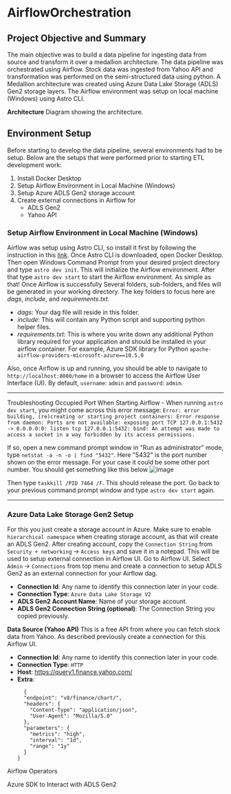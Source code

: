 # AirflowOrchestration

## Project Objective and Summary
The main objective was to build a data pipeline for ingesting data from source and transform it over a medallion architecture. The data pipeline was orchestrated using Airflow. Stock data was ingested from Yahoo API and transformation was performed on the semi-structured data using python. A Medallion architecture was created using Azure Data Lake Storage (ADLS) Gen2 storage layers. The Airflow environment was setup on local machine (Windows) using Astro CLI.

**Architecture**
Diagram showing the architecture.

## Environment Setup
Before starting to develop the data pipeline, several environments had to be setup. Below are the setups that were performed prior to starting ETL development work:
1. Install Docker Desktop
2. Setup Airflow Environment in Local Machine (Windows)
3. Setup Azure ADLS Gen2 storage account
4. Create external connections in Airflow for
    - ADLS Gen2
    - Yahoo API


### Setup Airflow Environment in Local Machine (Windows)
Airflow was setup using Astro CLI, so install it first by following the instruction in this [link]([url](https://www.astronomer.io/docs/astro/cli/install-cli)). Once Astro CLI is downloaded, open Docker Desktop. Then open Windows Command Prompt from your desired project directory and type `astro dev init`. This will initialize the Airflow environment. After that type `astro dev start` to start the Airflow environment. As simple as that! Once Airflow is successfully Several folders, sub-folders, and files will be generated in your working directory. The key folders to focus here are _dags_, _include_, and _requirements.txt_. 
- _dags_: Your dag file will reside in this folder.
- _include_: This will contain any Python script and supporting python helper files. 
- _requirements.txt_: This is where you write down any additional Python library required for your application and should be installed in your airflow container. For example, Azure SDK library for Python `apache-airflow-providers-microsoft-azure==10.5.0`

Also, once Airflow is up and running, you should be able to navigate to `http://localhost:8080/home` in a browser to access the Airflow User Interface (UI). By default, `username`: `admin` and `password`: `admin`.
___
Troubleshooting Occupied Port When Starting Airflow - 
When running `astro dev start`, you might come across this error message: `Error: error building, (re)creating or starting project containers: Error response from daemon: Ports are not available: exposing port TCP 127.0.0.1:5432 -> 0.0.0.0:0: listen tcp 127.0.0.1:5432: bind: An attempt was made to access a socket in a way forbidden by its access permissions.`

If so, open a new command prompt window in "Run as administrator" mode, type `netstat -a -n -o | find "5432"`. Here "5432" is the port number shown on the error message. For your case it could be some other port number. You should get something like this below
![image](https://github.com/user-attachments/assets/cd12a0ca-36d9-46ed-b4dc-de561266f0d5)

Then type `taskkill /PID 7464 /F`. This should release the port. Go back to your previous command prompt window and type `astro dev start` again.
___

### Azure Data Lake Storage Gen2 Setup
For this you just create a storage account in Azure. Make sure to enable `hierarchical namespace` when creating storage account, as that will create an ADLS Gen2. After creating account, copy the `Connection String` from `Security + networking` -> `Access keys` and save it in a notepad. This will be used to setup external connection in Airflow UI. 
Go to Airflow UI. Select `Admin` -> `Connections` from top menu and create a connection to setup ADLS Gen2 as an external connection for your Airflow dag.
- **Connection Id**: Any name to identify this connection later in your code.
- **Connection Type**: `Azure Data Lake Storage V2`
- **ADLS Gen2 Account Name**: Name of your storage account.
- **ADLS Gen2 Connection String (optional)**: The Connection String you copied previously.


**Data Source (Yahoo API)**
This is a free API from where you can fetch stock data from Yahoo. As described previously create a connection for this Airflow UI.
- **Connection Id**: Any name to identify this connection later in your code.
- **Connection Type**: `HTTP`
- **Host**: https://query1.finance.yahoo.com/
- **Extra**:
  ```
    {
    "endpoint": "v8/finance/chart/",
    "headers": {
      "Content-Type": "application/json",
      "User-Agent": "Mozilla/5.0"
    },
    "parameters": {
      "metrics": "high",
      "interval": "1d",
      "range": "1y"
    }
  }
  ```


Airflow Operators

Azure SDK to Interact with ADLS Gen2

